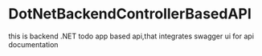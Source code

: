 # DotNetBackendControllerBasedAPI
this is backend .NET todo app based api,that integrates swagger ui for api documentation
